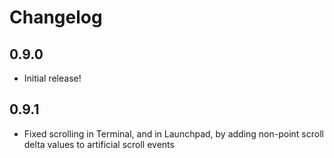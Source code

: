 # Changelog

## 0.9.0

- Initial release!

## 0.9.1

- Fixed scrolling in Terminal, and in Launchpad, by adding non-point scroll delta values to artificial scroll events
